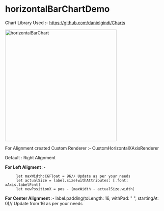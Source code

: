 # horizontalBarChartDemo

Chart Library Used :- https://github.com/danielgindi/Charts

<img width="363" alt="horizontalBarChart" src="https://user-images.githubusercontent.com/6469823/111032382-e5499200-8431-11eb-9f34-04d590edc91a.png">



For Alignment created Custom Renderer :- CustomHorizontalXAxisRenderer


Default : Right Alignment

**For Left Aligment** :-

         let maxWidth:CGFloat = 96// Update as per your needs
         let actualSize = label.size(withAttributes: [.font: xAxis.labelFont]
         let newPositionX = pos - (maxWidth - actualSize.width)
   
  
**For Center Alignment** :-
label.padding(toLength: 16, withPad: " ", startingAt: 0)// Update from 16 as per your needs
    
    
   
   
